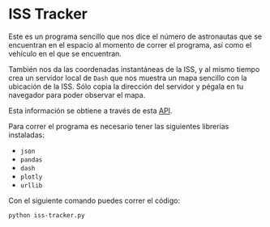 # ISS Tracker

Este es un programa sencillo que nos dice el número de astronautas que se encuentran en el espacio al momento de correr el programa, así como el vehículo en el que se encuentran.

También nos da las coordenadas instantáneas de la ISS, y al mismo tiempo crea un servidor local de `Dash` que nos muestra un mapa sencillo con la ubicación de la ISS. Sólo copia la dirección del servidor y pégala en tu navegador para poder observar el mapa.

Esta información se obtiene a través de esta [API](http://open-notify.org/Open-Notify-API/).

Para correr el programa es necesario tener las siguientes librerías instaladas:
- `json`
- `pandas`
- `dash`
- `plotly`
- `urllib`

Con el siguiente comando puedes correr el código:
```bash
python iss-tracker.py
```
